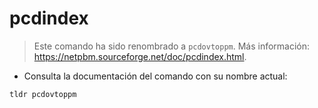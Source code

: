 # pcdindex

> Este comando ha sido renombrado a `pcdovtoppm`.
> Más información: <https://netpbm.sourceforge.net/doc/pcdindex.html>.

- Consulta la documentación del comando con su nombre actual:

`tldr pcdovtoppm`
